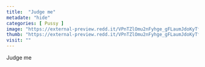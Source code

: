 ```yaml
---
title:  "Judge me"
metadate: "hide"
categories: [ Pussy ]
image: "https://external-preview.redd.it/VPnTZlOmu2nFyhge_gFLaumJdoKyTfY52L4AqOcZNpc.jpg?auto=webp&s=e790f311a1cea76b24c075962e02632cb52984e1"
thumb: "https://external-preview.redd.it/VPnTZlOmu2nFyhge_gFLaumJdoKyTfY52L4AqOcZNpc.jpg?width=1080&crop=smart&auto=webp&s=ebf88cd785192e410a0cd1aa934df849da132830"
visit: ""
---
```

Judge me
